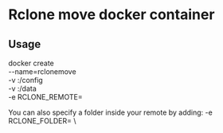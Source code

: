 # Rclone move docker container

## Usage
docker create \
 --name=rclonemove \
 -v <config dir>:/config \
 -v <local data dir>:/data \
 -e RCLONE_REMOTE=<remote> \
 <image>

You can also specify a folder inside your remote by adding:
-e RCLONE_FOLDER=<remote> \
